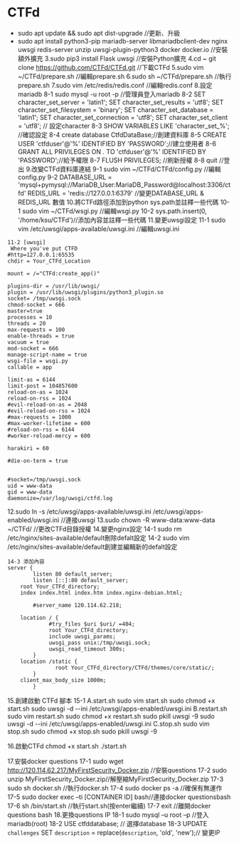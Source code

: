 # CTFd

- sudo apt update && sudo apt dist-upgrade //更新、升級
- sudo apt install python3-pip mariadb-server libmariadbclient-dev nginx uwsgi redis-server unzip uwsgi-plugin-python3 docker docker.io //安裝額外擴充
3.sudo pip3 install Flask uwsgi //安裝Python擴充
4.cd ~
git clone https://github.com/CTFd/CTFd.git //下載CTFd
5.sudo vim ~/CTFd/prepare.sh //編輯prepare.sh
6.sudo sh ~/CTFd/prepare.sh //執行prepare.sh
7.sudo vim /etc/redis/redis.conf //編輯redis.conf
8.設定mariadb
8-1 sudo mysql -u root -p //管理員登入mariadb
8-2 SET character_set_server = 'latin1';
    SET character_set_results = 'utf8';
    SET character_set_filesystem = 'binary';
    SET character_set_database = 'latin1';
    SET character_set_connection = 'utf8';
    SET character_set_client = 'utf8'; 
    // 設定character
8-3 SHOW VARIABLES LIKE 'character\_set\_%'; 
//確認設定
8-4 create database CtfdDataBase;//創建資料庫
8-5 CREATE USER 'ctfduser'@'%' IDENTIFIED BY 'PASSWORD';//建立使用者
8-6 GRANT ALL PRIVILEGES ON *.* TO 'ctfduser'@'%' IDENTIFIED BY 'PASSWORD';//給予權限
8-7 FLUSH PRIVILEGES; //刷新授權
8-8 quit //登出
9.改變CTFd資料庫連結
9-1 sudo vim ~/CTFd/CTFd/config.py //編輯config.py
9-2 DATABASE_URL = 'mysql+pymysql://MariaDB_User:MariaDB_Password@localhost:3306/ctfd'
REDIS_URL = 'redis://127.0.0.1:6379'
//變更DATABASE_URL & REDIS_URL 數值
10.將CTFd路徑添加到python sys.path並註釋一些代碼
10-1 sudo vim ~/CTFd/wsgi.py //編輯wsgi.py
10-2 sys.path.insert(0, '/home/ksu/CTFd')//添加內容並註釋一些代碼
11.變更uwsgi設定
11-1 sudo vim /etc/uwsgi/apps-available/uwsgi.ini //編輯uwsgi.ini
```
11-2 [uwsgi]
 Where you've put CTFD
#http=127.0.0.1:65535
chdir = Your_CTFd_Location

mount = /="CTFd:create_app()"

plugins-dir = /usr/lib/uwsgi/
plugin = /usr/lib/uwsgi/plugins/python3_plugin.so
socket= /tmp/uwsgi.sock
chmod-socket = 666
master=true
processes = 10
threads = 20
max-requests = 100
enable-threads = true
vacuum = true
mod-socket = 666
manage-script-name = true
wsgi-file = wsgi.py
callable = app

limit-as = 6144
limit-post = 104857600
reload-on-as = 1024
reload-on-rss = 1024
#evil-reload-on-as = 2048
#evil-reload-on-rss = 1024
#max-requests = 1000
#max-worker-lifetime = 600
#reload-on-rss = 6144
#worker-reload-mercy = 600

harakiri = 60

#die-on-term = true


#socket=/tmp/uwsgi.sock
uid = www-data
gid = www-data
daemonize=/var/log/uwsgi/ctfd.log
```
12.sudo ln -s /etc/uwsgi/apps-available/uwsgi.ini /etc/uwsgi/apps-enabled/uwsgi.ini //連接uwsgi
13.sudo chown -R www-data:www-data ~/CTFd/ //更改CTFd目錄授權
14.變更nginx設定
14-1 sudo rm /etc/nginx/sites-available/default刪除defalt設定
14-2 sudo vim /etc/nginx/sites-available/default創建並編輯新的defalt設定
```
14-3 添加內容
server {
        listen 80 default_server;
        listen [::]:80 default_server;
	root Your_CTFd_directory; 
	index index.html index.htm index.nginx-debian.html;

        #server_name 120.114.62.218;

	location / {
             #try_files $uri $uri/ =404;
             root Your_CTFd_directory;
             include uwsgi_params;
             uwsgi_pass unix:/tmp/uwsgi.sock;
             uwsgi_read_timeout 300s;
        }
	location /static {
               root Your_CTFd_directory/CTFd/themes/core/static/;
        }
	client_max_body_size 1000m;
        }
```
15.創建啟動 CTFd 腳本
15-1 A.start.sh
sudo vim start.sh
sudo chmod +x start.sh
sudo uwsgi -d --ini /etc/uwsgi/apps-enabled/uwsgi.ini
     B.restart.sh
     sudo vim restart.sh
     sudo chmod +x restart.sh
     sudo pkill uwsgi -9
     sudo uwsgi -d --ini /etc/uwsgi/apps-enabled/uwsgi.ini
     C.stop.sh
     sudo vim stop.sh
     sudo chmod +x stop.sh
     sudo pkill uwsgi -9

16.啟動CTFd
chmod +x start.sh
./start.sh 

17.安裝docker questions
17-1 sudo wget http://120.114.62.217/MyFirstSecurity_Docker.zip //安裝questions
17-2 sudo unzip MyFirstSecurity_Docker.zip//解壓縮MyFirstSecurity_Docker.zip
17-3 sudo sh docker.sh //執行docker.sh
17-4 sudo docker ps -a //確保有無運作
17-5 sudo docker exec –ti [CONTAINER ID] bash//連接docker questionsbash
17-6 sh /bin/start.sh //執行start.sh(按enter繼續)
17-7 exit //離開docker questions bash
18.更換questions IP
18-1 sudo mysql –u root –p //登入mariadb(root)
18-2 USE ctfddatabase; // 選擇database
18-3 UPDATE `challenges` SET `description` = replace(`description`, 'old', 'new');// 變更IP
